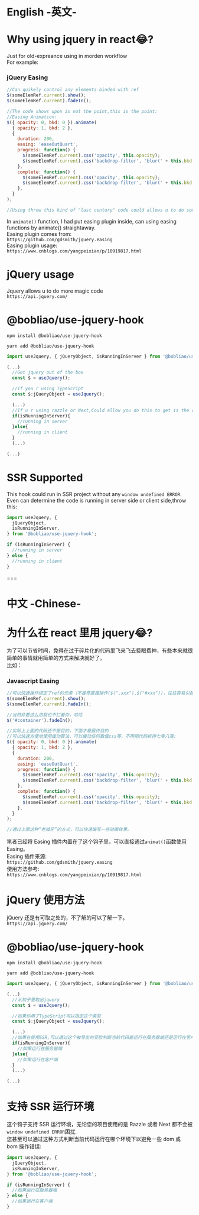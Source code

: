 # English -英文-

# Why using jquery in react😂?

Just for old-expreance using in morden workflow <br>
For example:<br>

### jQuery Easing

```javascript
//Can quikely control any elements binded with ref
$(someElemRef.current).show();
$(someElemRef.current).fadeIn();

//The code shows upon is not the point,this is the point:
//Easing Animation:
$({ opacity: 0, bkd: 0 }).animate(
  { opacity: 1, bkd: 2 },
  {
    duration: 200,
    easing: 'easeOutQuart',
    progress: function() {
      $(someElemRef.current).css('opacity', this.opacity);
      $(someElemRef.current).css('backdrop-filter', 'blur(' + this.bkd + 'px)');
    },
    complete: function() {
      $(someElemRef.current).css('opacity', this.opacity);
      $(someElemRef.current).css('backdrop-filter', 'blur(' + this.bkd + 'px)');
    },
  }
);

//Using throw this kind of "last century" code could allows u to do some RELLY quike codeing
```

In `animate()` function, I had put easing plugin inside, can using easing functions by animate() straightaway. <br>
Easing plugin comes from: <br>
`https://github.com/gdsmith/jquery.easing` <br>
Easing plugin usage: <br>
`https://www.cnblogs.com/yangpeixian/p/10919817.html`<br>

# jQuery usage

Jquery allows u to do more magic code <br>
`https://api.jquery.com/`<br>

# @bobliao/use-jquery-hook

`npm install @bobliao/use-jquery-hook`

`yarn add @bobliao/use-jquery-hook`

```javascript
import useJquery, { jQueryObject, isRunningInServer } from '@bobliao/use-jquery-hook';

(...)
  //Get jquery out of the box
  const $ = useJquery();

  //If you r using TypeScript
  const $:jQueryObject = useJquery();

  (...)
  //If u r using razzle or Next,Could allow you do this to get is the code running in server or client
  if(isRunningInServer){
    //running in server
  }else{
    //running in client
  }
  (...)

(...)

```

# SSR Supported

This hook could run in SSR project without any `window undefined ERROR`.<br>
Even can determine the code is running in server side or client side,throw this:<br>

```javascript
import useJquery, {
  jQueryObject,
  isRunningInServer,
} from '@bobliao/use-jquery-hook';

if (isRunningInServer) {
  //running in server
} else {
  //running in client
}
```

===

# 中文 -Chinese-

# 为什么在 react 里用 jquery😂?

为了可以节省时间，免得在过于碎片化的代码里飞来飞去费眼费神，有些本来就很简单的事情就用简单的方式来解决就好了。<br>
比如：<br>

### Javascript Easing

```javascript
//可以快速操作绑定了ref的元素（不推荐直接操作($(".xxx"),$("#xxx"))，往往容易引起一些混乱，适可而止就好了，不然为什么用react呢?）
$(someElemRef.current).show();
$(someElemRef.current).fadeIn();

//当然非要这么用我也不拦着你，哈哈
$('#container').fadeIn();

//实际上上面的代码还不是目的，下面才是最终目的
//可以快速方便地使用缓动算法，可以缓动任何数值css等，不用把代码拆得七零八落:
$({ opacity: 0, bkd: 0 }).animate(
  { opacity: 1, bkd: 2 },
  {
    duration: 200,
    easing: 'easeOutQuart',
    progress: function() {
      $(someElemRef.current).css('opacity', this.opacity);
      $(someElemRef.current).css('backdrop-filter', 'blur(' + this.bkd + 'px)');
    },
    complete: function() {
      $(someElemRef.current).css('opacity', this.opacity);
      $(someElemRef.current).css('backdrop-filter', 'blur(' + this.bkd + 'px)');
    },
  }
);

//通过上面这种“老掉牙”的方式，可以快速编写一些动画效果。
```

笔者已经将 Easing 插件内置在了这个钩子里，可以直接通过`animat()`函数使用 Easing。 <br>
Easing 插件来源: <br>
`https://github.com/gdsmith/jquery.easing` <br>
使用方法参考: <br>
`https://www.cnblogs.com/yangpeixian/p/10919817.html`<br>

# jQuery 使用方法

jQuery 还是有可取之处的，不了解的可以了解一下。 <br>
`https://api.jquery.com/`<br>

# @bobliao/use-jquery-hook

`npm install @bobliao/use-jquery-hook`

`yarn add @bobliao/use-jquery-hook`

```javascript
import useJquery, { jQueryObject, isRunningInServer } from '@bobliao/use-jquery-hook';

(...)
  //从钩子里取出jquery
  const $ = useJquery();

  //如果你用了TypeScript可以指定这个类型
  const $:jQueryObject = useJquery();

  (...)
  //如果在使用SSR,可以通过这个被导出的变脸判断当前代码是运行在服务器端还是运行在客户端
  if(isRunningInServer){
    //如果运行在服务器端
  }else{
    //如果运行在客户端
  }
  (...)

(...)

```

# 支持 SSR 运行环境

这个钩子支持 SSR 运行环境，无论您的项目使用的是 Razzle 或者 Next 都不会被`window undefined ERROR`困扰.<br>
您甚至可以通过这种方式判断当前代码运行在哪个环境下以避免一些 dom 或 bom 操作错误:<br>

```javascript
import useJquery, {
  jQueryObject,
  isRunningInServer,
} from '@bobliao/use-jquery-hook';

if (isRunningInServer) {
  //如果运行在服务器端
} else {
  //如果运行在客户端
}
```
